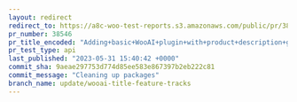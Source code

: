```yaml
---
layout: redirect
redirect_to: https://a8c-woo-test-reports.s3.amazonaws.com/public/pr/38546/api/index.html
pr_number: 38546
pr_title_encoded: "Adding+basic+WooAI+plugin+with+product+description+generation+%28%2338309%29"
pr_test_type: api
last_published: "2023-05-31 15:40:42 +0000"
commit_sha: 9aeae297753d774d85ee583e867397b2eb222c81
commit_message: "Cleaning up packages"
branch_name: update/wooai-title-feature-tracks
---
```

